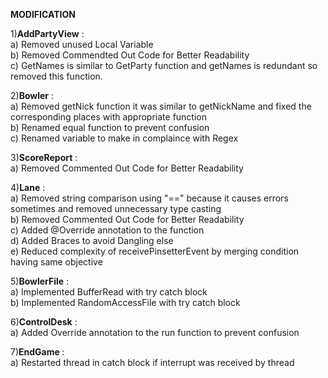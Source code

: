 <b>MODIFICATION</b>

1)<b>AddPartyView</b> : <br>
a) Removed unused Local Variable<br>
b) Removed Commendted Out Code for Better Readability<br>
c) GetNames is similar to GetParty function and getNames is redundant so removed this function.

2)<b>Bowler</b> : <br>
a) Removed getNick function it was similar to getNickName and fixed the corresponding places with appropriate function<br>
b) Renamed equal function to prevent confusion <br>
c) Renamed variable to make in complaince with Regex <br>

3)<b>ScoreReport</b> : <br>
a)  Removed Commented Out Code for Better Readability<br>

4)<b>Lane</b> : <br>
a)  Removed string comparison using "==" because it causes errors sometimes and removed unnecessary type casting<br>
b) Removed Commented Out Code for Better Readability<br>
c) Added @Override annotation to the function<br>
d) Added Braces to avoid Dangling else<br>
e) Reduced complexity of receivePinsetterEvent by merging condition having same objective<br>

5)<b>BowlerFile</b> : <br>
a) Implemented BufferRead with try catch block<br>
b) Implemented RandomAccessFile with try catch block<br>

6)<b>ControlDesk</b> : <br>
a) Added Override annotation to the run function to prevent confusion<br>

7)<b>EndGame </b> : <br>
a) Restarted thread in catch block if interrupt was received by thread<br>


